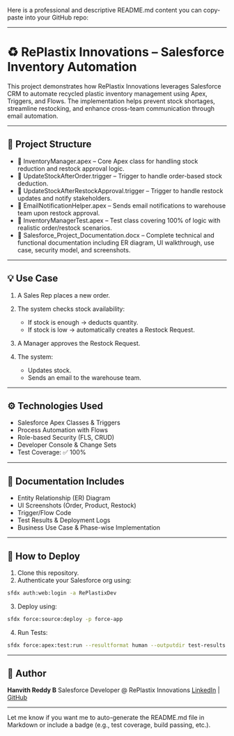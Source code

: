 Here is a professional and descriptive README.md content you can copy-paste into your GitHub repo:

---

# ♻️ RePlastix Innovations – Salesforce Inventory Automation

This project demonstrates how RePlastix Innovations leverages Salesforce CRM to automate recycled plastic inventory management using Apex, Triggers, and Flows. The implementation helps prevent stock shortages, streamline restocking, and enhance cross-team communication through email automation.

---

## 📁 Project Structure

* 📄 InventoryManager.apex – Core Apex class for handling stock reduction and restock approval logic.
* 📄 UpdateStockAfterOrder.trigger – Trigger to handle order-based stock deduction.
* 📄 UpdateStockAfterRestockApproval.trigger – Trigger to handle restock updates and notify stakeholders.
* 📄 EmailNotificationHelper.apex – Sends email notifications to warehouse team upon restock approval.
* 🧪 InventoryManagerTest.apex – Test class covering 100% of logic with realistic order/restock scenarios.
* 📄 Salesforce\_Project\_Documentation.docx – Complete technical and functional documentation including ER diagram, UI walkthrough, use case, security model, and screenshots.

---

## 💡 Use Case

1. A Sales Rep places a new order.
2. The system checks stock availability:

   * If stock is enough → deducts quantity.
   * If stock is low → automatically creates a Restock Request.
3. A Manager approves the Restock Request.
4. The system:

   * Updates stock.
   * Sends an email to the warehouse team.

---

## ⚙️ Technologies Used

* Salesforce Apex Classes & Triggers
* Process Automation with Flows
* Role-based Security (FLS, CRUD)
* Developer Console & Change Sets
* Test Coverage: ✅ 100%

---

## 📸 Documentation Includes

* Entity Relationship (ER) Diagram
* UI Screenshots (Order, Product, Restock)
* Trigger/Flow Code
* Test Results & Deployment Logs
* Business Use Case & Phase-wise Implementation

---

## 🚀 How to Deploy

1. Clone this repository.
2. Authenticate your Salesforce org using:

```bash
sfdx auth:web:login -a RePlastixDev
```

3. Deploy using:

```bash
sfdx force:source:deploy -p force-app
```

4. Run Tests:

```bash
sfdx force:apex:test:run --resultformat human --outputdir test-results
```

---

## 👤 Author

**Hanvith Reddy B**
Salesforce Developer @ RePlastix Innovations
[LinkedIn](https://www.linkedin.com/in/hanvith-reddy-a67857252/) | [GitHub](https://github.com/hanvith6)

---

Let me know if you want me to auto-generate the README.md file in Markdown or include a badge (e.g., test coverage, build passing, etc.).
